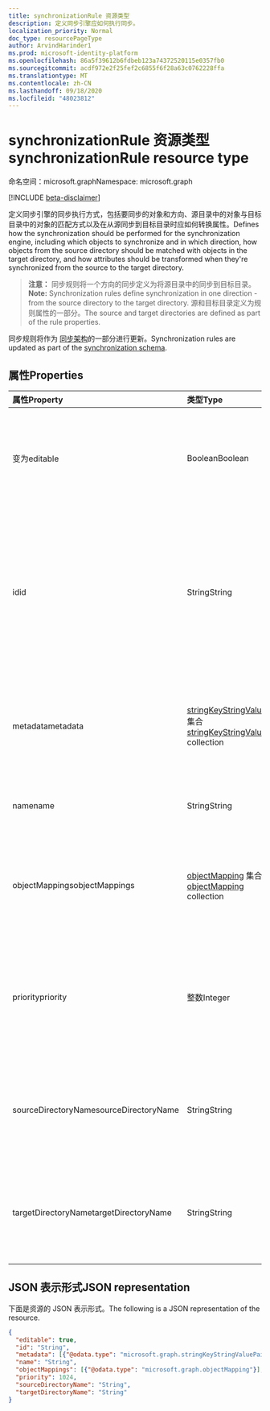 ```yaml
---
title: synchronizationRule 资源类型
description: 定义同步引擎应如何执行同步。
localization_priority: Normal
doc_type: resourcePageType
author: ArvindHarinder1
ms.prod: microsoft-identity-platform
ms.openlocfilehash: 86a5f39612b6fdbeb123a74372520115e0357fb0
ms.sourcegitcommit: acdf972e2f25fef2c6855f6f28a63c0762228ffa
ms.translationtype: MT
ms.contentlocale: zh-CN
ms.lasthandoff: 09/18/2020
ms.locfileid: "48023812"
---
```

# <a name="synchronizationrule-resource-type"></a><span data-ttu-id="be627-103">synchronizationRule 资源类型</span><span class="sxs-lookup"><span data-stu-id="be627-103">synchronizationRule resource type</span></span>

<span data-ttu-id="be627-104">命名空间：microsoft.graph</span><span class="sxs-lookup"><span data-stu-id="be627-104">Namespace: microsoft.graph</span></span>

[!INCLUDE [beta-disclaimer](../../includes/beta-disclaimer.md)]

<span data-ttu-id="be627-105">定义同步引擎的同步执行方式，包括要同步的对象和方向、源目录中的对象与目标目录中的对象的匹配方式以及在从源同步到目标目录时应如何转换属性。</span><span class="sxs-lookup"><span data-stu-id="be627-105">Defines how the synchronization should be performed for the synchronization engine, including which objects to synchronize and in which direction, how objects from the source directory should be matched with objects in the target directory, and how attributes should be transformed when they're synchronized from the source to the target directory.</span></span>

><span data-ttu-id="be627-106">**注意：** 同步规则将一个方向的同步定义为将源目录中的同步到目标目录。</span><span class="sxs-lookup"><span data-stu-id="be627-106">**Note:** Synchronization rules define synchronization in one direction - from the source directory to the target directory.</span></span> <span data-ttu-id="be627-107">源和目标目录定义为规则属性的一部分。</span><span class="sxs-lookup"><span data-stu-id="be627-107">The source and target directories are defined as part of the rule properties.</span></span>

<span data-ttu-id="be627-108">同步规则将作为 [同步架构](synchronization-synchronizationschema.md)的一部分进行更新。</span><span class="sxs-lookup"><span data-stu-id="be627-108">Synchronization rules are updated as part of the [synchronization schema](synchronization-synchronizationschema.md).</span></span>

## <a name="properties"></a><span data-ttu-id="be627-109">属性</span><span class="sxs-lookup"><span data-stu-id="be627-109">Properties</span></span>

| <span data-ttu-id="be627-110">属性</span><span class="sxs-lookup"><span data-stu-id="be627-110">Property</span></span>      | <span data-ttu-id="be627-111">类型</span><span class="sxs-lookup"><span data-stu-id="be627-111">Type</span></span>      | <span data-ttu-id="be627-112">说明</span><span class="sxs-lookup"><span data-stu-id="be627-112">Description</span></span>    |
|:--------------|:----------|:---------------|
|<span data-ttu-id="be627-113">变为</span><span class="sxs-lookup"><span data-stu-id="be627-113">editable</span></span>       |<span data-ttu-id="be627-114">Boolean</span><span class="sxs-lookup"><span data-stu-id="be627-114">Boolean</span></span>    |<span data-ttu-id="be627-115">`true` 如果可以对同步规则进行自定义，则为  ; `false` 如果此规则为只读，则不应更改。</span><span class="sxs-lookup"><span data-stu-id="be627-115">`true` if the synchronization rule can be customized; `false` if this rule is read-only and should not be changed.</span></span>|
|<span data-ttu-id="be627-116">id</span><span class="sxs-lookup"><span data-stu-id="be627-116">id</span></span>             |<span data-ttu-id="be627-117">String</span><span class="sxs-lookup"><span data-stu-id="be627-117">String</span></span>     |<span data-ttu-id="be627-118">同步规则标识符。</span><span class="sxs-lookup"><span data-stu-id="be627-118">Synchronization rule identifier.</span></span> <span data-ttu-id="be627-119">必须是同步引擎可识别的标识符之一。</span><span class="sxs-lookup"><span data-stu-id="be627-119">Must be one of the identifiers recognized by the synchronization engine.</span></span> <span data-ttu-id="be627-120">在 API 返回的同步模板中可以找到受支持的规则标识符。</span><span class="sxs-lookup"><span data-stu-id="be627-120">Supported rule identifiers can be found in the synchronization template returned by the API.</span></span>|
|<span data-ttu-id="be627-121">metadata</span><span class="sxs-lookup"><span data-stu-id="be627-121">metadata</span></span>       |<span data-ttu-id="be627-122">[stringKeyStringValuePair](synchronization-stringkeystringvaluepair.md) 集合</span><span class="sxs-lookup"><span data-stu-id="be627-122">[stringKeyStringValuePair](synchronization-stringkeystringvaluepair.md) collection</span></span> |<span data-ttu-id="be627-123">其他扩展属性。</span><span class="sxs-lookup"><span data-stu-id="be627-123">Additional extension properties.</span></span> <span data-ttu-id="be627-124">除非支持团队明确指示，否则不应更改元数据值。</span><span class="sxs-lookup"><span data-stu-id="be627-124">Unless instructed explicitly by the support team, metadata values should not be changed.</span></span>|
|<span data-ttu-id="be627-125">name</span><span class="sxs-lookup"><span data-stu-id="be627-125">name</span></span>           |<span data-ttu-id="be627-126">String</span><span class="sxs-lookup"><span data-stu-id="be627-126">String</span></span>     |<span data-ttu-id="be627-127">可读的同步规则名称。</span><span class="sxs-lookup"><span data-stu-id="be627-127">Human-readable name of the synchronization rule.</span></span> <span data-ttu-id="be627-128">不可为空。</span><span class="sxs-lookup"><span data-stu-id="be627-128">Not nullable.</span></span>|
|<span data-ttu-id="be627-129">objectMappings</span><span class="sxs-lookup"><span data-stu-id="be627-129">objectMappings</span></span> |<span data-ttu-id="be627-130">[objectMapping](synchronization-objectmapping.md) 集合</span><span class="sxs-lookup"><span data-stu-id="be627-130">[objectMapping](synchronization-objectmapping.md) collection</span></span>    |<span data-ttu-id="be627-131">该规则支持的对象映射的集合。</span><span class="sxs-lookup"><span data-stu-id="be627-131">Collection of object mappings supported by the rule.</span></span> <span data-ttu-id="be627-132">通知同步引擎应同步哪些对象。</span><span class="sxs-lookup"><span data-stu-id="be627-132">Tells the synchronization engine which objects should be synchronized.</span></span>|
|<span data-ttu-id="be627-133">priority</span><span class="sxs-lookup"><span data-stu-id="be627-133">priority</span></span>       |<span data-ttu-id="be627-134">整数</span><span class="sxs-lookup"><span data-stu-id="be627-134">Integer</span></span>    |<span data-ttu-id="be627-135">相对于 [synchronizationSchema](synchronization-synchronizationschema.md)中其他规则的优先级。</span><span class="sxs-lookup"><span data-stu-id="be627-135">Priority relative to other rules in the [synchronizationSchema](synchronization-synchronizationschema.md).</span></span> <span data-ttu-id="be627-136">将首先处理具有最低优先级编号的规则。</span><span class="sxs-lookup"><span data-stu-id="be627-136">Rules with the lowest priority number will be processed first.</span></span>|
|<span data-ttu-id="be627-137">sourceDirectoryName</span><span class="sxs-lookup"><span data-stu-id="be627-137">sourceDirectoryName</span></span>       |<span data-ttu-id="be627-138">String</span><span class="sxs-lookup"><span data-stu-id="be627-138">String</span></span>    |<span data-ttu-id="be627-139">源目录的名称。</span><span class="sxs-lookup"><span data-stu-id="be627-139">Name of the source directory.</span></span> <span data-ttu-id="be627-140">必须与 [synchronizationSchema](synchronization-synchronizationschema.md)中的一个目录定义相匹配。</span><span class="sxs-lookup"><span data-stu-id="be627-140">Must match one of the directory definitions in [synchronizationSchema](synchronization-synchronizationschema.md).</span></span>|
|<span data-ttu-id="be627-141">targetDirectoryName</span><span class="sxs-lookup"><span data-stu-id="be627-141">targetDirectoryName</span></span>       |<span data-ttu-id="be627-142">String</span><span class="sxs-lookup"><span data-stu-id="be627-142">String</span></span>    |<span data-ttu-id="be627-143">目标目录的名称。</span><span class="sxs-lookup"><span data-stu-id="be627-143">Name of the target directory.</span></span> <span data-ttu-id="be627-144">必须与 [synchronizationSchema](synchronization-synchronizationschema.md)中的一个目录定义相匹配。</span><span class="sxs-lookup"><span data-stu-id="be627-144">Must match one of the directory definitions in [synchronizationSchema](synchronization-synchronizationschema.md).</span></span>|

## <a name="json-representation"></a><span data-ttu-id="be627-145">JSON 表示形式</span><span class="sxs-lookup"><span data-stu-id="be627-145">JSON representation</span></span>

<span data-ttu-id="be627-146">下面是资源的 JSON 表示形式。</span><span class="sxs-lookup"><span data-stu-id="be627-146">The following is a JSON representation of the resource.</span></span>

<!-- {
  "blockType": "resource",
  "optionalProperties": [

  ],
  "@odata.type": "microsoft.graph.synchronizationRule"
}-->

```json
{
  "editable": true,
  "id": "String",
  "metadata": [{"@odata.type": "microsoft.graph.stringKeyStringValuePair"}],
  "name": "String",
  "objectMappings": [{"@odata.type": "microsoft.graph.objectMapping"}],
  "priority": 1024,
  "sourceDirectoryName": "String",
  "targetDirectoryName": "String"
}

```

<!-- uuid: 8fcb5dbc-d5aa-4681-8e31-b001d5168d79
2015-10-25 14:57:30 UTC -->
<!--
{
  "type": "#page.annotation",
  "description": "synchronizationRule resource",
  "keywords": "",
  "section": "documentation",
  "tocPath": "",
  "suppressions": []
}
-->


